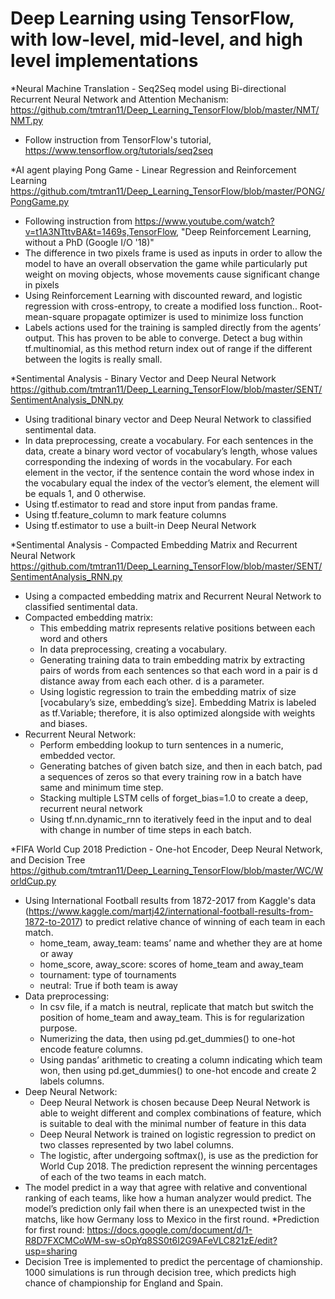 # Deep Learning using TensorFlow, with low-level, mid-level, and high level implementations

*Neural Machine Translation - Seq2Seq model using Bi-directional Recurrent Neural Network and Attention Mechanism:
https://github.com/tmtran11/Deep_Learning_TensorFlow/blob/master/NMT/NMT.py
- Follow instruction from TensorFlow's tutorial, https://www.tensorflow.org/tutorials/seq2seq

*AI agent playing Pong Game - Linear Regression and Reinforcement Learning
https://github.com/tmtran11/Deep_Learning_TensorFlow/blob/master/PONG/PongGame.py
- Following instruction from  https://www.youtube.com/watch?v=t1A3NTttvBA&t=1469s,TensorFlow, "Deep Reinforcement Learning, without a PhD (Google I/O '18)"
- The difference in two pixels frame is used as inputs in order to allow the model to have an overall observation the game while particularly put weight on moving objects, whose movements cause significant change in pixels
- Using Reinforcement Learning with discounted reward, and logistic regression with cross-entropy, to create a modified loss function.. Root-mean-square propagate optimizer is used to minimize loss function
- Labels actions used for the training is sampled directly from the agents’ output. This has proven to be able to converge.
Detect a bug within tf.multinomial, as this method return index out of range if the different between the logits is really small.

*Sentimental Analysis - Binary Vector and Deep Neural Network
https://github.com/tmtran11/Deep_Learning_TensorFlow/blob/master/SENT/SentimentAnalysis_DNN.py
- Using traditional binary vector and Deep Neural Network to classified sentimental data.
- In data preprocessing, create a vocabulary. For each sentences in the data, create a binary word vector of vocabulary’s length, whose values corresponding the indexing of words in the vocabulary. For each element in the vector, if the sentence contain the word whose index in the vocabulary equal the index of the vector’s element, the element will be equals 1, and 0 otherwise.
- Using tf.estimator to read and store input from pandas frame.
- Using tf.feature_column to mark feature columns
- Using tf.estimator to use a built-in Deep Neural Network

*Sentimental Analysis - Compacted Embedding Matrix and Recurrent Neural Network
https://github.com/tmtran11/Deep_Learning_TensorFlow/blob/master/SENT/SentimentAnalysis_RNN.py
- Using a compacted embedding matrix and Recurrent Neural Network to classified sentimental data.
- Compacted embedding matrix:
  - This embedding matrix represents relative positions between each word and others
  - In data preprocessing, creating a vocabulary.
  - Generating training data to train embedding matrix by extracting pairs of words from each sentences so that each word in a pair is d  distance away from each each other. d is a parameter.
  - Using logistic regression to train the embedding matrix of size [vocabulary’s size, embedding’s size]. Embedding Matrix is labeled as tf.Variable; therefore, it is also optimized alongside with weights and biases.
- Recurrent Neural Network:
  - Perform embedding lookup to turn sentences in a numeric, embedded vector.
  - Generating batches of given batch size, and then in each batch, pad a sequences of zeros so that every training row in a batch have same and minimum time step.
  - Stacking multiple LSTM cells of forget_bias=1.0 to create a deep, recurrent neural network
  - Using tf.nn.dynamic_rnn to iteratively feed in the input and to deal with change in number of time steps in each batch.

*FIFA World Cup 2018 Prediction - One-hot Encoder, Deep Neural Network, and Decision Tree
https://github.com/tmtran11/Deep_Learning_TensorFlow/blob/master/WC/WorldCup.py
- Using International Football results from 1872-2017 from Kaggle's data (https://www.kaggle.com/martj42/international-football-results-from-1872-to-2017) to predict relative chance of winning of each team in each match.
  - home_team, away_team: teams’ name and whether they are at home or away
  - home_score, away_score: scores of home_team and away_team
  - tournament: type of tournaments
  - neutral: True if both team is away
- Data preprocessing:
  - In csv file, if a match is neutral, replicate that match but switch the position of home_team and away_team. This is for regularization purpose.
  - Numerizing the data, then using pd.get_dummies() to one-hot encode feature columns.
  - Using pandas’ arithmetic to creating a column indicating which team won, then using pd.get_dummies() to one-hot encode and create 2 labels columns. 
- Deep Neural Network:
  - Deep Neural Network is chosen because Deep Neural Network is able to weight different and complex combinations of feature, which is suitable to deal with the minimal number of feature in this data
  - Deep Neural Network is trained on logistic regression to predict on two classes represented by two label columns.
  - The logistic, after undergoing softmax(), is use as the prediction for World Cup 2018. The prediction represent the winning percentages of each of the two teams in each match.
- The model predict in a way that agree with relative and conventional ranking of each teams, like how a human analyzer would predict. The model’s prediction only fail when there is an unexpected twist in the matchs, like how Germany loss to Mexico in the first round.
*Prediction for first round: https://docs.google.com/document/d/1-R8D7FXCMCoWM-sw-sOpYq8SS0t6I2G9AFeVLC821zE/edit?usp=sharing
- Decision Tree is implemented to predict the percentage of chamionship. 1000 simulations is run through decision tree, which predicts high chance of championship for England and Spain.

